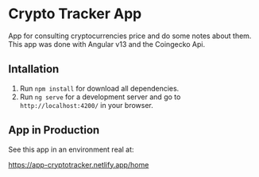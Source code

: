 # Crypto Tracker App

App for consulting cryptocurrencies price and do some notes about them.
This app was done with Angular v13 and the Coingecko Api.

## Intallation

1. Run `npm install` for download all dependencies.
2. Run `ng serve` for a development server and go to `http://localhost:4200/` in your browser.

## App in Production

See this app in an environment real at:

https://app-cryptotracker.netlify.app/home
